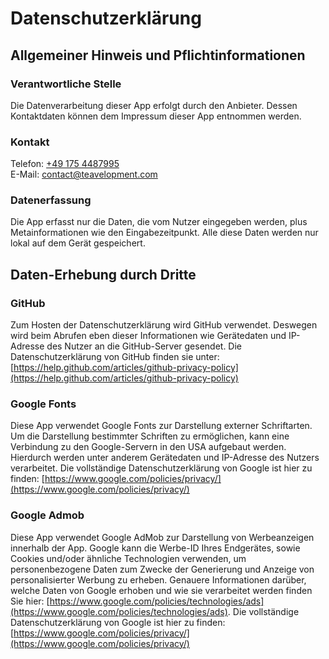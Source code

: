 # Datenschutzerklärung

## Allgemeiner Hinweis und Pflichtinformationen

### Verantwortliche Stelle
Die Datenverarbeitung dieser App erfolgt durch den Anbieter. 
Dessen Kontaktdaten können dem Impressum dieser App entnommen werden.

### Kontakt
Telefon: [+49 175 4487995](tel:00491754487995)  
E-Mail: contact@teavelopment.com  

### Datenerfassung
Die App erfasst nur die Daten, die vom Nutzer eingegeben werden, plus Metainformationen wie den Eingabezeitpunkt. Alle diese Daten werden nur lokal auf dem Gerät gespeichert.

## Daten-Erhebung durch Dritte

### GitHub
Zum Hosten der Datenschutzerklärung wird GitHub verwendet. Deswegen wird beim Abrufen eben dieser Informationen wie Gerätedaten und IP-Adresse des Nutzer an die GitHub-Server gesendet. Die Datenschutzerklärung von GitHub finden sie unter: [https://help.github.com/articles/github-privacy-policy](https://help.github.com/articles/github-privacy-policy)

### Google Fonts
Diese App verwendet Google Fonts zur Darstellung externer Schriftarten.
Um die Darstellung bestimmter Schriften zu ermöglichen, kann eine Verbindung zu den Google-Servern in den USA aufgebaut werden. Hierdurch werden unter anderem Gerätedaten und IP-Adresse des Nutzers verarbeitet. Die vollständige Datenschutzerklärung von Google ist hier zu finden: [https://www.google.com/policies/privacy/](https://www.google.com/policies/privacy/)

### Google Admob
Diese App verwendet Google AdMob zur Darstellung von Werbeanzeigen innerhalb der App. Google kann die Werbe-ID Ihres Endgerätes, sowie Cookies und/oder ähnliche Technologien verwenden, um personenbezogene Daten zum Zwecke der Generierung und Anzeige von personalisierter Werbung zu erheben. Genauere Informationen darüber, welche Daten von Google erhoben und wie sie verarbeitet werden finden Sie hier: [https://www.google.com/policies/technologies/ads](https://www.google.com/policies/technologies/ads). Die vollständige Datenschutzerklärung von Google ist hier zu finden: [https://www.google.com/policies/privacy/](https://www.google.com/policies/privacy/)